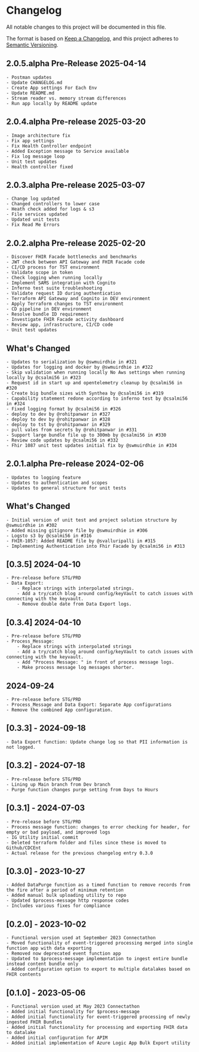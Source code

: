 # Changelog
All notable changes to this project will be documented in this file.

The format is based on [Keep a Changelog](https://keepachangelog.com/en/1.0.0/),
and this project adheres to [Semantic Versioning](https://semver.org/spec/v2.0.0.html).
## 2.0.5.alpha Pre-Release 2025-04-14
	- Postman updates
	- Update CHANGELOG.md
	- Create App settings For Each Env
	- Update README.md
	- Stream reader vs. memory stream differences
	- Run app locally by README update
## 2.0.4.alpha Pre-release 2025-03-20
	- Image architecture fix
	- Fix app settings
	- Fix Health Controller endpoint
	- Added Exception message to Service available
	- Fix log message loop
	- Unit test updates
	- Health controller fixed
## 2.0.3.alpha Pre-release 2025-03-07
	- Change log updated
	- Changed controllers to lower case
	- Heath check added for logs & s3
	- File services updated
	- Updated unit tests
	- Fix Read Me Errors
## 2.0.2.alpha Pre-release 2025-02-20
	- Discover FHIR Facade bottlenecks and benchmarks 
	- JWT check between API Gateway and FHIR Facade code
	- CI/CD process for TST environment 
	- Validate scope in token 
	- Check logging when running locally 
	- Implement SAMS integration with Cognito 
	- Inferno test suite troubleshooting 
	- Validate request ID during authentication 
	- Terraform API Gateway and Cognito in DEV environment 
	- Apply Terraform changes to TST environment 
	- CD pipeline in DEV environment 
	- Resolve bundle ID requirement 
	- Investigate FHIR Facade activity dashboard 
	- Review app, infrastructure, CI/CD code 
	- Unit test updates
## What's Changed
	- Updates to serialization by @swmuirdhie in #321
	- Updates for logging and docker by @swmuirdhie in #322
	- Skip validation when running locally No Aws settings when running locally by @csalmi56 in #323
	- Request id in start up and opentelemetry cleanup by @csalmi56 in #320
	- Create big bundle sizes with Synthea by @csalmi56 in #319
	- Capability statement redone according to inferno test by @csalmi56 in #324
	- Fixed logging format by @csalmi56 in #326
	- deploy to dev by @rohitpanwar in #327
	- deploy to dev by @rohitpanwar in #328
	- deploy to tst by @rohitpanwar in #329
	- pull vales from secrets by @rohitpanwar in #331
	- Support large bundle file up to 300mb by @csalmi56 in #330
	- Review code updates by @csalmi56 in #332
	- Fhir 1087 unit test updates initial fix by @swmuirdhie in #334

## 2.0.1.alpha Pre-release 2024-02-06
	- Updates to logging feature
	- Updates to authentication and scopes
	- Updates to general structure for unit tests
## What's Changed
	- Initial version of unit test and project solution structure by @swmuirdhie in #302
	- Added missing gitignore file by @swmuirdhie in #306
	- Logsto s3 by @csalmi56 in #316
	- FHIR-1057: Added README file by @svalluripalli in #315
	- Implementing Authentication into Fhir Facade by @csalmi56 in #313




## [0.3.5] 2024-04-10
	- Pre-release before STG/PRD
	- Data Export: 
		- Replace strings with interpolated strings.
		- Add a try/catch blog around config/keyVault to catch issues with connecting with the keyvault.
		- Remove double date from Data Export logs.


## [0.3.4] 2024-04-10
	- Pre-release before STG/PRD
	- Process_Message: 
		- Replace strings with interpolated strings
		- Add a try/catch blog around config/keyVault to catch issues with connecting with the keyvault.
		- Add "Process Message: " in front of process message logs.
		- Make process message log messages shorter.

## 2024-09-24
	- Pre-release before STG/PRD
	- Process_Message and Data Export: Separate App configurations 
	- Remove the combined App configuration.

## [0.3.3] - 2024-09-18
	- Data Export function: Update change log so that PII information is not logged.

## [0.3.2] - 2024-07-18
	- Pre-release before STG/PRD
	- Lining up Main branch from Dev branch
	- Purge function changes purge setting from Days to Hours

## [0.3.1] - 2024-07-03
	- Pre-release before STG/PRD
	- Process message function: changes to error checking for header, for empty or bad payload, and improved logs
	- IG Utility initial commit
	- Deleted terraform folder and files since these is moved to Github/CDCEnt
	- Actual release for the previous changelog entry 0.3.0


## [0.3.0] - 2023-10-27
	- Added DataPurge function as a timed function to remove records from the fire after a period of minimum retention
	- Added manual bulk uploading utility to repo
	- Updated $process-message http response codes
	- Includes various fixes for compliance

## [0.2.0] - 2023-10-02
	- Functional version used at September 2023 Connectathon
	- Moved functionality of event-triggered processing merged into single function app with data exporting
	- Removed now deprecated event function app
	- Updated to $process-message implementation to ingest entire bundle instead content bundle only
	- Added configuration option to export to multiple datalakes based on FHIR contents


## [0.1.0] - 2023-05-06
	- Functional version used at May 2023 Connectathon
	- Added initial functionality for $process-message
	- Added initial functionality for event-triggered processing of newly ingested FHIR Bundles
	- Added initial functionality for processing and exporting FHIR data to datalake
	- Added initial configuration for APIM 
	- Added initial implementation of Azure Logic App Bulk Export utility
